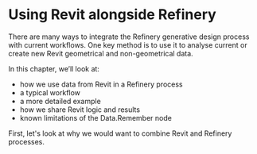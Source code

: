 # Using Revit alongside Refinery

There are many ways to integrate the Refinery generative design process with current workflows. One key method is to use it to analyse current or create new Revit geometrical and non-geometrical data.

In this chapter, we’ll look at:

* how we use data from Revit in a Refinery process
* a typical workflow
* a more detailed example
* how we share Revit logic and results
* known limitations of the Data.Remember node
  
First, let's look at why we would want to combine Revit and Refinery processes. 
